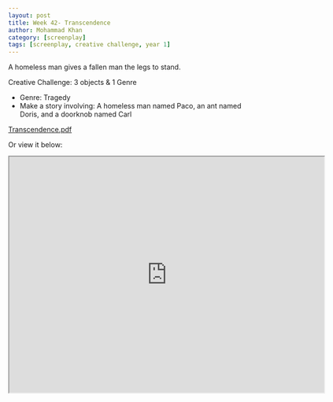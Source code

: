 ```yaml
---
layout: post
title: Week 42- Transcendence
author: Mohammad Khan
category: [screenplay]
tags: [screenplay, creative challenge, year 1]
---
```

A homeless man gives a fallen man the legs to stand. 

Creative Challenge: 3 objects & 1 Genre
- Genre: Tragedy
- Make a story involving: A homeless man named Paco, an ant named Doris, and a doorknob named Carl



<p><a href="https://drive.google.com/file/d/1E6gwVTCcD13UyedxD3t-4xMu5B_-U9oe/view?usp=sharing">
Transcendence.pdf</a></p>


Or view it below: 
<iframe src="https://drive.google.com/file/d/1E6gwVTCcD13UyedxD3t-4xMu5B_-U9oe/preview" width="640" height="480" allow="autoplay"></iframe>